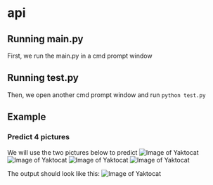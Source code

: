 # api
## Running main.py
First, we run the main.py in a cmd prompt window
## Running test.py
Then, we open another cmd prompt window and run `python test.py`
## Example
### Predict 4 pictures
We will use the two pictures below to predict
![Image of Yaktocat](https://curatedinterior.com/wp-content/uploads/2019/05/Neutral-gray-bedroom-via-@jessicamendesdesign.jpg)
![Image of Yaktocat](https://www.nerolac.com/sites/default/files/how-to-protect-exterior-walls-from-rain-bannner-1.jpg)
![Image of Yaktocat](https://images.furnituredealer.net/img/products%2Fsignature_design_by_ashley%2Fcolor%2Fhavalance_146694352-bfeeri9ukle2o9r59wldn2g.jpg)
![Image of Yaktocat](https://cdn.styleblueprint.com/wp-content/uploads/2020/08/SB-Memphis-KitchenUnlimited-StyleBlueprint_Bathrooms-1-1-scaled.jpg)


The output should look like this:
![Image of Yaktocat](https://ibb.co/tZrxgXh)
